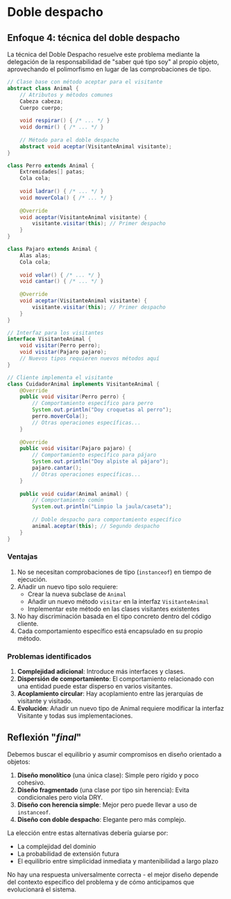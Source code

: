 # Doble despacho

## Enfoque 4: técnica del doble despacho

La técnica del Doble Despacho resuelve este problema mediante la delegación de la responsabilidad de "saber qué tipo soy" al propio objeto, aprovechando el polimorfismo en lugar de las comprobaciones de tipo.

```java
// Clase base con método aceptar para el visitante
abstract class Animal {
    // Atributos y métodos comunes
    Cabeza cabeza;
    Cuerpo cuerpo;
    
    void respirar() { /* ... */ }
    void dormir() { /* ... */ }
    
    // Método para el doble despacho
    abstract void aceptar(VisitanteAnimal visitante);
}

class Perro extends Animal {
    Extremidades[] patas;
    Cola cola;
    
    void ladrar() { /* ... */ }
    void moverCola() { /* ... */ }
    
    @Override
    void aceptar(VisitanteAnimal visitante) {
        visitante.visitar(this); // Primer despacho
    }
}

class Pajaro extends Animal {
    Alas alas;
    Cola cola;
    
    void volar() { /* ... */ }
    void cantar() { /* ... */ }
    
    @Override
    void aceptar(VisitanteAnimal visitante) {
        visitante.visitar(this); // Primer despacho
    }
}

// Interfaz para los visitantes
interface VisitanteAnimal {
    void visitar(Perro perro);
    void visitar(Pajaro pajaro);
    // Nuevos tipos requieren nuevos métodos aquí
}

// Cliente implementa el visitante
class CuidadorAnimal implements VisitanteAnimal {
    @Override
    public void visitar(Perro perro) {
        // Comportamiento específico para perro
        System.out.println("Doy croquetas al perro");
        perro.moverCola();
        // Otras operaciones específicas...
    }
    
    @Override
    public void visitar(Pajaro pajaro) {
        // Comportamiento específico para pájaro
        System.out.println("Doy alpiste al pájaro");
        pajaro.cantar();
        // Otras operaciones específicas...
    }
    
    public void cuidar(Animal animal) {
        // Comportamiento común
        System.out.println("Limpio la jaula/caseta");
        
        // Doble despacho para comportamiento específico
        animal.aceptar(this); // Segundo despacho
    }
}
```

### Ventajas

1. No se necesitan comprobaciones de tipo (`instanceof`) en tiempo de ejecución.
1. Añadir un nuevo tipo solo requiere:
   - Crear la nueva subclase de `Animal`
   - Añadir un nuevo método `visitar` en la interfaz `VisitanteAnimal`
   - Implementar este método en las clases visitantes existentes
1. No hay discriminación basada en el tipo concreto dentro del código cliente.
1. Cada comportamiento específico está encapsulado en su propio método.

### Problemas identificados

1. **Complejidad adicional**: Introduce más interfaces y clases.
1. **Dispersión de comportamiento**: El comportamiento relacionado con una entidad puede estar disperso en varios visitantes.
1. **Acoplamiento circular**: Hay acoplamiento entre las jerarquías de visitante y visitado.
1. **Evolución**: Añadir un nuevo tipo de Animal requiere modificar la interfaz Visitante y todas sus implementaciones.

## Reflexión "*final*"

Debemos buscar el equilibrio y asumir compromisos en diseño orientado a objetos:

1. **Diseño monolítico** (una única clase): Simple pero rígido y poco cohesivo.
1. **Diseño fragmentado** (una clase por tipo sin herencia): Evita condicionales pero viola DRY.
1. **Diseño con herencia simple**: Mejor pero puede llevar a uso de `instanceof`.
1. **Diseño con doble despacho**: Elegante pero más complejo.

La elección entre estas alternativas debería guiarse por:

- La complejidad del dominio
- La probabilidad de extensión futura
- El equilibrio entre simplicidad inmediata y mantenibilidad a largo plazo

No hay una respuesta universalmente correcta - el mejor diseño depende del contexto específico del problema y de cómo anticipamos que evolucionará el sistema.
